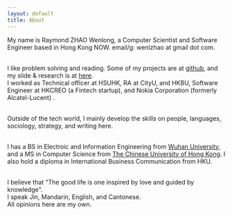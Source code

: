 ```yaml
---
layout: default
title: About
---
```

My name is Raymond ZHAO Wenlong, a Computer Scientist and Software Engineer based in Hong Kong NOW. 
email/g: wenlzhao at gmail dot com.  
<br>  

I like problem solving and reading. Some of my projects are at [github](https://github.com/muyun), and my slide & research is at [here](http://muyun.github.io/research/).  
I worked as Technical officer at HSUHK, RA at CityU, and HKBU, Software Engineer at HKCREO (a Fintech startup), and Nokia Corporation (formerly Alcatel-Lucent) .   
<br>  

Outside of the tech world, I mainly develop the skills on people, languages, sociology, strategy, and writing  here.  
<br> 
  
I has a BS in Electroic and Information Engineering from [Wuhan University](https://www.sciencemag.org/collections/celebrating-125-years-academic-excellence-wuhan-university-1893-2018?fbclid=IwAR0RzFSkpxaI8wk61JDnE7p6SWr7SlKXLyoFHkrg4-iqKGiRyE2gZfaGl8s), and a MS in Computer Science from [The Chinese University of Hong Kong](http://www.cuhk.edu.hk/english/index.html). I also hold a diploma in International Business Communication from HKU.   
<br>  
  
I believe that "The good life is one inspired by love and guided by knowledge".   
I speak Jin, Mandarin, English, and Cantonese.  
All opinions here are my own.    
<br> 








